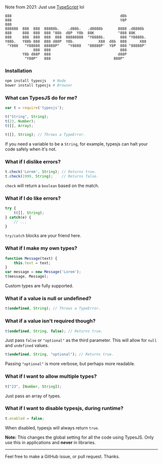 Note from 2021: Just use [TypeScript](https://nodejs.dev/learn/nodejs-with-typescript) lol

```
888                                                  d8b
888                                                  Y8P
888
888888  888  888  88888b.    .d88b.   .d8888b       8888 .d8888b
888     888  888  888 "88b  d8P  Y8b  88K           "888 88K
888     888  888  888  888  88888888  "Y8888b.       888 "Y8888b.
Y88b.   Y88b 888  888 d88P  Y8b.           X88  d8b  888      X88
 "Y888   "Y88888  88888P"    "Y8888   "88888P'  Y8P  888 "88888P'
             888  888                                888
        Y8b d88P  888                               d88P
         "Y88P"   888                             888P"
```

### Installation

```sh
npm install typesjs   # Node
bower install typesjs # Browser
```

### What can TypesJS do for me?

```js
var t = require('typesjs');

t("String", String);
t(23, Number);
t([], Array);

t([], String); // Throws a TypeError.
```

If you need a variable to be a `String`, for example, typesjs can halt your code safely when it's not.

### What if I dislike errors?

```js
t.check('Lorem', String); // Returns true.
t.check(1999, String);    // Returns false.
```

`check` will return a `boolean` based on the match.

### What if I do like errors?

```js
try {
    t([], String);
} catch(e) {
    // ...
}
```

`try/catch` blocks are your friend here.

### What if I make my own types?

```js
function Message(text) {
	this.text = text;
}
var message = new Message('Lorem');
t(message, Message);
```

Custom types are fully supported.

### What if a value is null or undefined?

```js
t(undefined, String); // Throws a TypeError.
```

### What if a value isn't required though?

```js
t(undefined, String, false); // Returns true.
```

Just pass `false` or `"optional"` as the third parameter. This will allow for `null` and `undefined` values.

```js
t(undefined, String, "optional"); // Returns true.
```

Passing `"optional"` is more verbose, but perhaps more readable.

### What if I want to allow multiple types?

```js
t("23", [Number, String]);
```

Just pass an array of types.

### What if I want to disable typesjs, during runtime?

```js
t.enabled = false;
```

When disabled, typesjs will always return `true`.

**Note:** This changes the global setting for all the code using TypesJS. Only
use this in applications and **never** in libraries.

- - -

Feel free to make a GitHub issue, or pull request. Thanks.
